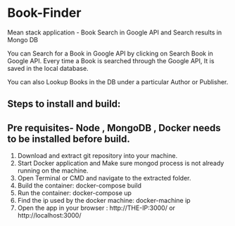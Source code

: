 # Book-Finder
Mean stack application - Book Search in Google API and Search results in Mongo DB

You can Search for a Book in Google API by clicking on Search Book in Google API. Every time a Book is searched through the Google API, It is saved in the local database. 

You can also Lookup Books in the DB under a particular Author or Publisher.


Steps to install and build:
----------------------------
Pre requisites- Node , MongoDB , Docker needs to be installed before build.
----------------------------------------------------------------------------------------------
1. Download and extract git repository into your machine.
2. Start Docker application and Make sure mongod process is not already running on the machine.
3. Open Terminal or CMD and navigate to the extracted folder. 
4. Build the container: docker-compose build
5. Run the container: docker-compose up
6. Find the ip used by the docker machine: docker-machine ip
7. Open the app in your browser : http://THE-IP:3000/ or http://localhost:3000/

